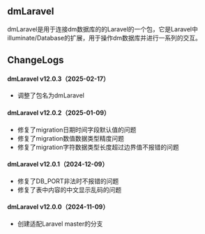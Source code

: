 ## dmLaravel

​       dmLaravel是用于连接dm数据库的的Laravel的一个包，它是Laravel中illuminate/Database的扩展，用于操作dm数据库并进行一系列的交互。

## ChangeLogs

#### dmLaravel v12.0.3（2025-02-17）

- 调整了包名为dmLaravel

#### dmLaravel v12.0.2（2025-01-09）

- 修复了migration日期时间字段默认值的问题
- 修复了migration数值数据类型精度问题
- 修复了migration字符数据类型长度超过边界值不报错的问题
#### dmLaravel v12.0.1（2024-12-09）
- 修复了DB_PORT非法时不报错的问题
- 修复了表中内容的中文显示乱码的问题
#### dmLaravel v12.0.0（2024-11-09）
- 创建适配Laravel master的分支

